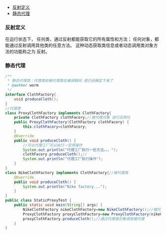 <!-- MarkdownTOC -->

- [反射定义](#反射定义)
- [静态代理](#静态代理)

<!-- /MarkdownTOC -->

### 反射定义
在运行状态下， 任何类，通过反射都能获取它的所有属性和方法；
             任何对象，都能通过反射调用其他类的任意方法。
这种动态获取类信息或者动态调用类对象方法的功能称之为 反射。


### 静态代理

```java
/**
 * 静态代理类：代理类和被代理类在编译期间 就已经确定下来了
 * @author worm
 */
interface ClothFactory{
	void produceCloth();
}
//代理类
class ProxyClothFactory implements ClothFactory{
	private ClothFactory clothFacory;//被代理对象 进行实例化
	public ProxyClothFactory(ClothFactory clothFacory) {
		this.clothFacory=clothFacory;
	}
	@Override
	public void produceCloth() {
		//可以代理工厂可以执行一定得操作
		System.out.println("代理工厂执行一些方法。。。");
		clothFacory.produceCloth();//
		System.out.println("代理工厂执行操作");
	}
}
class NikeClothFactory implements ClothFactory{//被代理类
	@Override
	public void produceCloth() {
		System.out.println("Nike factory...");
	}
}
public class StaticProxyTest {
	public static void main(String[] args) {
		NikeClothFactory nikeClothFactory=new NikeClothFactory();//被代理对象
		ProxyClothFactory proxyClothFactory=new ProxyClothFactory(nikeClothFactory);//创建代理类对象		
		proxyClothFactory.produceCloth();//通过代理类对象调用被代理
	}
}
```
